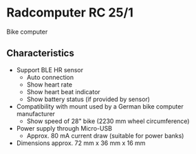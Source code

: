 # Radcomputer RC 25/1

Bike computer

## Characteristics

- Support BLE HR sensor
  - Auto connection
  - Show heart rate
  - Show heart beat indicator
  - Show battery status (if provided by sensor)
- Compatibility with mount used by a German bike computer manufacturer
  - Show speed of 28" bike (2230 mm wheel circumference)
- Power supply through Micro-USB
  - Approx. 80 mA current draw (suitable for power banks)
- Dimensions approx. 72 mm x 36 mm x 16 mm

